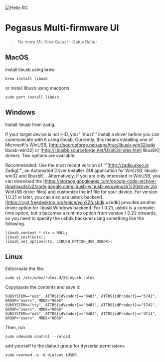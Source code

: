 
![Helio RC](https://heliorc.com/files/pegagus-ui.svg)
# Pegasus Multi-firmware UI
> No more Mr. Nice Gaius! - Gaius Baltar

## MacOS
install libusb using brew

```
brew install libusb
```

or install libusb using macports

```
sudo port install libusb
```

## Windows

Install libusb from zadig.

If your target device is not HID, you '''must''' install a driver before you can communicate with it using libusb. Currently, this means installing one of Microsoft's WinUSB, [http://sourceforge.net/apps/trac/libusb-win32/wiki libusb-win32] or [http://libusbk.sourceforge.net/UsbK3/index.html libusbK] drivers. Two options are available:

Recommended: Use the most recent version of '''[http://zadig.akeo.ie Zadig]''', an Automated Driver Installer GUI application for WinUSB, libusb-win32 and libusbK...
Alternatively, if you are only interested in WinUSB, you can download the [https://storage.googleapis.com/google-code-archive-downloads/v2/code.google.com/libusb-winusb-wip/winusb%20driver.zip WinUSB driver files] and customize the inf file for your device.
For version 1.0.21 or later, you can also use usbdk backend. [https://cgit.freedesktop.org/spice/win32/usbdk usbdk] provides another driver option for libusb Windows backend. For 1.0.21, usbdk is a compile-time option, but it becomes a runtime option from version 1.0.22 onwards, so you need to specify the usbdk backend using something like the following.

```
libusb_context * ctx = NULL;
libusb_init(&ctx);
libusb_set_option(ctx, LIBUSB_OPTION_USE_USBDK);
```

## Linux
Edit/create the file:

```
sudo vi /etc/udev/rules.d/50-myusb.rules
```

Copy/paste the contents and save it:

```
SUBSYSTEM=="usb", ATTRS{idVendor}=="0483", ATTRS{idProduct}=="5742", GROUP="users", MODE="0666"
SUBSYSTEM=="tty", ATTRS{idVendor}=="0483", ATTRS{idProduct}=="5742", GROUP="users", MODE="0666"
SUBSYSTEM=="usb", ATTRS{idVendor}=="0483", ATTRS{idProduct}=="df11", GROUP="users"  MODE="0666"
```

Then, run

```
sudo udevadm control --reload
```

add yourself to the dialout group for tty/serial permissions

```
sudo usermod -a -G dialout $USER
```
